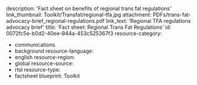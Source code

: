 description: 'Fact sheet on benefits of regional trans fat regulations'
link_thumbnail: Toolkit/Transfat/regional-tfa.jpg
attachment: PDFs/trans-fat-advocacy-brief_regional-regulations.pdf
link_text: 'Regional TFA regulations advocacy brief'
title: 'Fact sheet: Regional Trans Fat Regulations'
id: 0072fc5e-b0d2-40ee-944a-453c525367f3
resource-category:
  - communications
  - background
resource-language:
  - english
resource-region:
  - global
resource-source:
  - rtsl
resource-type:
  - factsheet
blueprint: Toolkit
